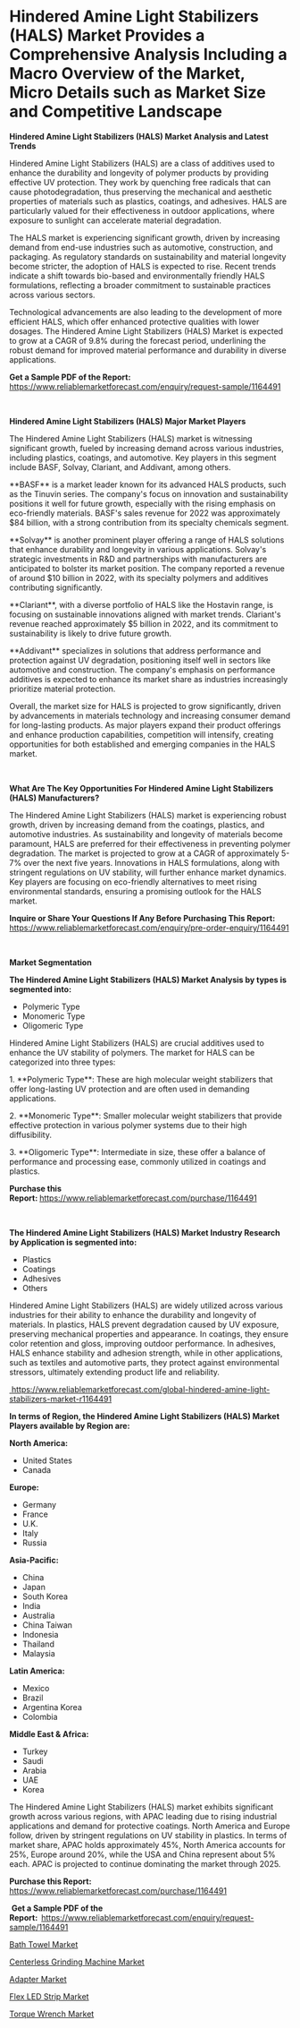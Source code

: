 <p><h1>Hindered Amine Light Stabilizers (HALS) Market Provides a Comprehensive Analysis Including a Macro Overview of the Market, Micro Details such as Market Size and Competitive Landscape</h1></p><p><strong>Hindered Amine Light Stabilizers (HALS) Market Analysis and Latest Trends</strong></p>
<p><p>Hindered Amine Light Stabilizers (HALS) are a class of additives used to enhance the durability and longevity of polymer products by providing effective UV protection. They work by quenching free radicals that can cause photodegradation, thus preserving the mechanical and aesthetic properties of materials such as plastics, coatings, and adhesives. HALS are particularly valued for their effectiveness in outdoor applications, where exposure to sunlight can accelerate material degradation.</p><p>The HALS market is experiencing significant growth, driven by increasing demand from end-use industries such as automotive, construction, and packaging. As regulatory standards on sustainability and material longevity become stricter, the adoption of HALS is expected to rise. Recent trends indicate a shift towards bio-based and environmentally friendly HALS formulations, reflecting a broader commitment to sustainable practices across various sectors.</p><p>Technological advancements are also leading to the development of more efficient HALS, which offer enhanced protective qualities with lower dosages. The Hindered Amine Light Stabilizers (HALS) Market is expected to grow at a CAGR of 9.8% during the forecast period, underlining the robust demand for improved material performance and durability in diverse applications.</p></p>
<p><strong>Get a Sample PDF of the Report:&nbsp;</strong> <a href="https://www.reliablemarketforecast.com/enquiry/request-sample/1164491?utm_campaign=1140&utm_medium=2&utm_source=Github&utm_content=ia&utm_term=16122024&utm_id=hindered-amine-light-stabilizers-hals">https://www.reliablemarketforecast.com/enquiry/request-sample/1164491</a></p>
<p>&nbsp;</p>
<p><strong>Hindered Amine Light Stabilizers (HALS) Major Market Players</strong></p>
<p><p>The Hindered Amine Light Stabilizers (HALS) market is witnessing significant growth, fueled by increasing demand across various industries, including plastics, coatings, and automotive. Key players in this segment include BASF, Solvay, Clariant, and Addivant, among others.</p><p>**BASF** is a market leader known for its advanced HALS products, such as the Tinuvin series. The company's focus on innovation and sustainability positions it well for future growth, especially with the rising emphasis on eco-friendly materials. BASF's sales revenue for 2022 was approximately $84 billion, with a strong contribution from its specialty chemicals segment.</p><p>**Solvay** is another prominent player offering a range of HALS solutions that enhance durability and longevity in various applications. Solvay's strategic investments in R&D and partnerships with manufacturers are anticipated to bolster its market position. The company reported a revenue of around $10 billion in 2022, with its specialty polymers and additives contributing significantly.</p><p>**Clariant**, with a diverse portfolio of HALS like the Hostavin range, is focusing on sustainable innovations aligned with market trends. Clariant's revenue reached approximately $5 billion in 2022, and its commitment to sustainability is likely to drive future growth.</p><p>**Addivant** specializes in solutions that address performance and protection against UV degradation, positioning itself well in sectors like automotive and construction. The company's emphasis on performance additives is expected to enhance its market share as industries increasingly prioritize material protection.</p><p>Overall, the market size for HALS is projected to grow significantly, driven by advancements in materials technology and increasing consumer demand for long-lasting products. As major players expand their product offerings and enhance production capabilities, competition will intensify, creating opportunities for both established and emerging companies in the HALS market.</p></p>
<p>&nbsp;</p>
<p><strong>What Are The Key Opportunities For Hindered Amine Light Stabilizers (HALS) Manufacturers?</strong></p>
<p><p>The Hindered Amine Light Stabilizers (HALS) market is experiencing robust growth, driven by increasing demand from the coatings, plastics, and automotive industries. As sustainability and longevity of materials become paramount, HALS are preferred for their effectiveness in preventing polymer degradation. The market is projected to grow at a CAGR of approximately 5-7% over the next five years. Innovations in HALS formulations, along with stringent regulations on UV stability, will further enhance market dynamics. Key players are focusing on eco-friendly alternatives to meet rising environmental standards, ensuring a promising outlook for the HALS market.</p></p>
<p><strong>Inquire or Share Your Questions If Any Before Purchasing This Report:</strong> <a href="https://www.reliablemarketforecast.com/enquiry/pre-order-enquiry/1164491?utm_campaign=1140&utm_medium=2&utm_source=Github&utm_content=ia&utm_term=16122024&utm_id=hindered-amine-light-stabilizers-hals">https://www.reliablemarketforecast.com/enquiry/pre-order-enquiry/1164491</a></p>
<p>&nbsp;</p>
<p><strong>Market Segmentation</strong></p>
<p><strong>The Hindered Amine Light Stabilizers (HALS) Market Analysis by types is segmented into:</strong></p>
<p><ul><li>Polymeric Type</li><li>Monomeric Type</li><li>Oligomeric Type</li></ul></p>
<p><p>Hindered Amine Light Stabilizers (HALS) are crucial additives used to enhance the UV stability of polymers. The market for HALS can be categorized into three types: </p><p>1. **Polymeric Type**: These are high molecular weight stabilizers that offer long-lasting UV protection and are often used in demanding applications. </p><p>2. **Monomeric Type**: Smaller molecular weight stabilizers that provide effective protection in various polymer systems due to their high diffusibility. </p><p>3. **Oligomeric Type**: Intermediate in size, these offer a balance of performance and processing ease, commonly utilized in coatings and plastics.</p></p>
<p><strong>Purchase this Report:&nbsp;</strong><a href="https://www.reliablemarketforecast.com/purchase/1164491?utm_campaign=1140&utm_medium=2&utm_source=Github&utm_content=ia&utm_term=16122024&utm_id=hindered-amine-light-stabilizers-hals">https://www.reliablemarketforecast.com/purchase/1164491</a></p>
<p>&nbsp;</p>
<p><strong>The Hindered Amine Light Stabilizers (HALS) Market Industry Research by Application is segmented into:</strong></p>
<p><ul><li>Plastics</li><li>Coatings</li><li>Adhesives</li><li>Others</li></ul></p>
<p><p>Hindered Amine Light Stabilizers (HALS) are widely utilized across various industries for their ability to enhance the durability and longevity of materials. In plastics, HALS prevent degradation caused by UV exposure, preserving mechanical properties and appearance. In coatings, they ensure color retention and gloss, improving outdoor performance. In adhesives, HALS enhance stability and adhesion strength, while in other applications, such as textiles and automotive parts, they protect against environmental stressors, ultimately extending product life and reliability.</p></p>
<p><a href="https://www.reliablemarketforecast.com/global-hindered-amine-light-stabilizers-market-r1164491?utm_campaign=1140&utm_medium=2&utm_source=Github&utm_content=ia&utm_term=16122024&utm_id=hindered-amine-light-stabilizers-hals">&nbsp;https://www.reliablemarketforecast.com/global-hindered-amine-light-stabilizers-market-r1164491</a></p>
<p><strong>In terms of Region, the Hindered Amine Light Stabilizers (HALS) Market Players available by Region are:</strong></p>
<p>
    <p> <strong> North America: </strong>
        <ul>
            <li>United States</li>
            <li>Canada</li>
        </ul>
        </p> 
    <p> <strong> Europe: </strong>
        <ul>
            <li>Germany</li>
            <li>France</li>
            <li>U.K.</li>
            <li>Italy</li>
            <li>Russia</li>
        </ul>
        </p> 
    <p> <strong> Asia-Pacific: </strong>
        <ul>
            <li>China</li>
            <li>Japan</li>
            <li>South Korea</li>
            <li>India</li>
            <li>Australia</li>
            <li>China Taiwan</li>
            <li>Indonesia</li>
            <li>Thailand</li>
            <li>Malaysia</li>
        </ul>
        </p> 
    <p> <strong> Latin America: </strong>
        <ul>
            <li>Mexico</li>
            <li>Brazil</li>
            <li>Argentina Korea</li>
            <li>Colombia</li>
        </ul>
        </p> 
    <p> <strong> Middle East & Africa: </strong>
        <ul>
            <li>Turkey</li>
            <li>Saudi</li>
            <li>Arabia</li>
            <li>UAE</li>
            <li>Korea</li>
        </ul>
    </p>
    </p>
<p><p>The Hindered Amine Light Stabilizers (HALS) market exhibits significant growth across various regions, with APAC leading due to rising industrial applications and demand for protective coatings. North America and Europe follow, driven by stringent regulations on UV stability in plastics. In terms of market share, APAC holds approximately 45%, North America accounts for 25%, Europe around 20%, while the USA and China represent about 5% each. APAC is projected to continue dominating the market through 2025.</p></p>
<p><strong>Purchase this Report: </strong><a href="https://www.reliablemarketforecast.com/purchase/1164491?utm_campaign=1140&utm_medium=2&utm_source=Github&utm_content=ia&utm_term=16122024&utm_id=hindered-amine-light-stabilizers-hals">https://www.reliablemarketforecast.com/purchase/1164491</a></p>
<p>&nbsp;<strong>Get a Sample PDF of the Report:&nbsp;&nbsp;</strong><a href="https://www.reliablemarketforecast.com/enquiry/request-sample/1164491?utm_campaign=1140&utm_medium=2&utm_source=Github&utm_content=ia&utm_term=16122024&utm_id=hindered-amine-light-stabilizers-hals">https://www.reliablemarketforecast.com/enquiry/request-sample/1164491</a></p>
<p><strong></strong></p>
<p><p><a href="https://www.linkedin.com/pulse/positive-growth-trajectory-bath-towel-market-trend-projected-rv95f?utm_campaign=1140&utm_medium=2&utm_source=Github&utm_content=ia&utm_term=16122024&utm_id=hindered-amine-light-stabilizers-hals">Bath Towel Market</a></p><p><a href="https://www.linkedin.com/pulse/global-centerless-grinding-machine-market-report-2024-2031-yhowe?utm_campaign=1140&utm_medium=2&utm_source=Github&utm_content=ia&utm_term=16122024&utm_id=hindered-amine-light-stabilizers-hals">Centerless Grinding Machine Market</a></p><p><a href="https://www.linkedin.com/pulse/current-evaluation-future-outlook-adapter-market-anticipated-fmnef?utm_campaign=1140&utm_medium=2&utm_source=Github&utm_content=ia&utm_term=16122024&utm_id=hindered-amine-light-stabilizers-hals">Adapter Market</a></p><p><a href="https://www.linkedin.com/pulse/global-flex-led-strip-market-size-2024-2031-insights-xhnje?utm_campaign=1140&utm_medium=2&utm_source=Github&utm_content=ia&utm_term=16122024&utm_id=hindered-amine-light-stabilizers-hals">Flex LED Strip Market</a></p><p><a href="https://www.linkedin.com/pulse/analyzing-torque-wrench-market-growth-revenue-trends-forecasted-bkgbe?utm_campaign=1140&utm_medium=2&utm_source=Github&utm_content=ia&utm_term=16122024&utm_id=hindered-amine-light-stabilizers-hals">Torque Wrench Market</a></p></p>